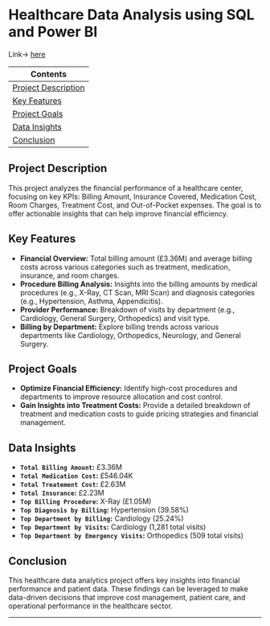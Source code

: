 # Healthcare Data Analysis using SQL and Power BI

Link-> [here](https://app.powerbi.com/view?r=eyJrIjoiOTY4NjNiMzYtZGRjOS00YWU1LWIwMmMtNGYwMDQ0OTdmNTI5IiwidCI6IjI1Y2UwMjYxLWJiZDYtNDljZC1hMWUyLTU0MjYwODg2ZDE1OSJ9)

| Contents 											 	   	|
| -------- 											 	   	|
| [Project Description](#Project-Description)			   	|
| [Key Features](#Key-Features) 		   		|
| [Project Goals](#Project-Goals)							|
| [Data Insights](#Data-Insights)					   		|
| [Conclusion](#Conclusion)						   	|

## Project Description

This project analyzes the financial performance of a healthcare center, focusing on key KPIs: Billing Amount, Insurance Covered, Medication Cost, Room Charges, Treatment Cost, and Out-of-Pocket expenses. The goal is to offer actionable insights that can help improve financial efficiency.

## Key Features

- **Financial Overview:** Total billing amount (£3.36M) and average billing costs across various categories such as treatment, medication, insurance, and room charges.
- **Procedure Billing Analysis:** Insights into the billing amounts by medical procedures (e.g., X-Ray, CT Scan, MRI Scan) and diagnosis categories (e.g., Hypertension, Asthma, Appendicitis).
- **Provider Performance:** Breakdown of visits by department (e.g., Cardiology, General Surgery, Orthopedics) and visit type.
- **Billing by Department:** Explore billing trends across various departments like Cardiology, Orthopedics, Neurology, and General Surgery.

## Project Goals

- **Optimize Financial Efficiency:** Identify high-cost procedures and departments to improve resource allocation and cost control.
- **Gain Insights into Treatment Costs:** Provide a detailed breakdown of treatment and medication costs to guide pricing strategies and financial management.

## Data Insights

- **`Total Billing Amount`:** £3.36M
- **`Total Medication Cost`:** £546.04K
- **`Total Treatement Cost`:** £2.63M
- **`Total Insurance`:** £2.23M
- **`Top Billing Procedure`:** X-Ray (£1.05M)
- **`Top Diagnosis by Billing`:** Hypertension (39.58%)
- **`Top Department by Billing`:** Cardiology (25.24%)
- **`Top Department by Visits`:** Cardiology (1,281 total visits)
- **`Top Department by Emergency Visits`:** Orthopedics (509 total visits)

## Conclusion

This healthcare data analytics project offers key insights into financial performance and patient data. These findings can be leveraged to make data-driven decisions that improve cost management, patient care, and operational performance in the healthcare sector.

---
